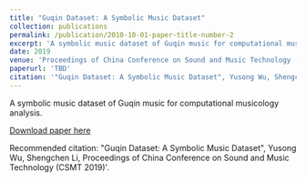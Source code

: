```yaml
---
title: "Guqin Dataset: A Symbolic Music Dataset"
collection: publications
permalink: /publication/2010-10-01-paper-title-number-2
excerpt: 'A symbolic music dataset of Guqin music for computational musicology analysis.'
date: 2019
venue: 'Proceedings of China Conference on Sound and Music Technology (CSMT 2019)'
paperurl: 'TBD'
citation: '"Guqin Dataset: A Symbolic Music Dataset", Yusong Wu, Shengchen Li, Proceedings of China Conference on Sound and Music Technology (CSMT 2019)'
---
```

A symbolic music dataset of Guqin music for computational musicology analysis.

[Download paper here]()

Recommended citation: "Guqin Dataset: A Symbolic Music Dataset", Yusong Wu, Shengchen Li, Proceedings of China Conference on Sound and Music Technology (CSMT 2019)'.